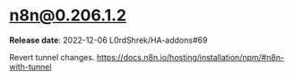 # n8n@0.206.1.2

**Release date**: 2022-12-06  L0rdShrek/HA-addons#69  

Revert tunnel changes.
https://docs.n8n.io/hosting/installation/npm/#n8n-with-tunnel
